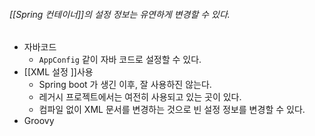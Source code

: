 ###### [[Spring 컨테이너]]의 설정 정보는 유연하게 변경할 수 있다.


- 자바코드
	- `AppConfig` 같이 자바 코드로 설정할 수 있다.
- [[XML 설정 ]]사용
	- Spring boot 가 생긴 이후, 잘 사용하진 않는다.
	- 레거시 프로젝트에서는 여전히 사용되고 있는 곳이 있다.
	- 컴파일 없이 XML 문서를 변경하는 것으로 빈 설정 정보를 변경할 수 있다.
- Groovy